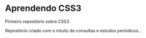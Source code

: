 # Aprendendo CSS3
 Primeiro repositório sobre CSS3

 Repositório criado com o intuito de consultas e estudos periódicos...

